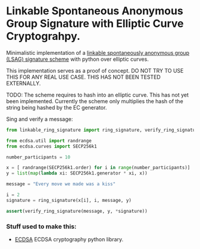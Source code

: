 # Linkable Spontaneous Anonymous Group Signature with Elliptic Curve Cryptograhpy.


Minimalistic implementation of a [linkable spontaneously anonymous group (LSAG)
signature scheme](https://eprint.iacr.org/2004/027.pdf) with python over elliptic curves.

This implementation serves as a proof of concept. DO NOT TRY TO USE THIS FOR ANY REAL USE CASE. THIS HAS NOT BEEN TESTED EXTERNALLY.

TODO:
    The scheme requires to hash into an elliptic curve. This has not yet been implemented. Currently the scheme only multiplies the hash of the string being
    hashed by the EC generator.


Sing and verify a message:

```python
from linkable_ring_signature import ring_signature, verify_ring_signature

from ecdsa.util import randrange
from ecdsa.curves import SECP256k1

number_participants = 10

x = [ randrange(SECP256k1.order) for i in range(number_participants)]
y = list(map(lambda xi: SECP256k1.generator * xi, x))

message = "Every move we made was a kiss"

i = 2
signature = ring_signature(x[i], i, message, y)

assert(verify_ring_signature(message, y, *signature))

```


### Stuff used to make this:

 * [ECDSA](https://github.com/warner/python-ecdsa) ECDSA cryptography python library. 
